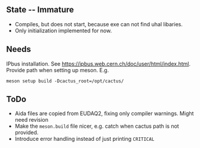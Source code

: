 ## State -- Immature
* Compiles, but does not start, because exe can not find uhal libaries.
* Only initialization implemented for now.

## Needs
IPbus installation. See https://ipbus.web.cern.ch/doc/user/html/index.html.
Provide path when setting up meson. E.g.
```
meson setup build -Dcactus_root=/opt/cactus/
```

## ToDo
* Aida files are copied from EUDAQ2, fixing only compiler warnings. Might need revision
* Make the `meson.build` file nicer, e.g. catch when cactus path is not provided.
* Introduce error handling instead of just printing `CRITICAL`
